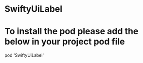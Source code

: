 # SwiftyUiLabel
# To install the pod please add the below in your project pod file
pod 'SwiftyUiLabel'
